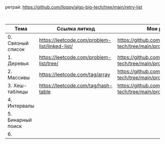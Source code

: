 ретрай:
https://github.com/lloppy/algo-big-tech/tree/main/retry-list


<br> 

| Тема             | Ссылка литкод             | Мои решения                                                               |
|------------------|---------------------------|---------------------------------------------------------------------------|
| 0. Связный список | https://leetcode.com/problem-list/linked-list/ | https://github.com/lloppy/algo-big-tech/tree/main/problems/src/linked_list |
| 1. Деревья       | https://leetcode.com/problem-list/tree/              | https://github.com/lloppy/algo-big-tech/tree/main/problems/src/tree       |
| 2. Массивы       | https://leetcode.com/tag/array                      | https://github.com/lloppy/algo-big-tech/tree/main/problems/src/array      | 
| 3. Хеш-таблицы   | https://leetcode.com/tag/hash-table                 | https://github.com/lloppy/algo-big-tech/tree/main/problems/src/hash_table |
| 4. Интервалы     |   |
| 5. Бинарный поиск |   |
| 6.               |   |

